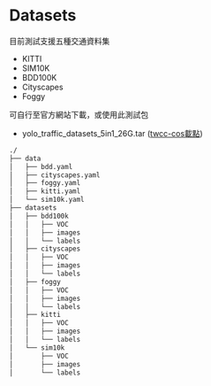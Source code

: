 # Datasets

目前測試支援五種交通資料集
* KITTI
* SIM10K
* BDD100K
* Cityscapes
* Foggy

可自行至官方網站下載，或使用此測試包 
* yolo_traffic_datasets_5in1_26G.tar ([twcc-cos載點](https://cos.twcc.ai/wauehpcproject/yolo_traffic_datasets_5in1_26G.tar))


``` bash
./
├── data
│   ├── bdd.yaml
│   ├── cityscapes.yaml
│   ├── foggy.yaml
│   ├── kitti.yaml
│   └── sim10k.yaml
├── datasets
│   ├── bdd100k
│   │   ├── VOC
│   │   ├── images
│   │   └── labels
│   ├── cityscapes
│   │   ├── VOC
│   │   ├── images
│   │   └── labels
│   ├── foggy
│   │   ├── VOC
│   │   ├── images
│   │   └── labels
│   ├── kitti
│   │   ├── VOC
│   │   ├── images
│   │   └── labels
│   └── sim10k
│       ├── VOC
│       ├── images
│       └── labels
```
